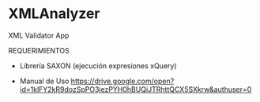 XMLAnalyzer
======

XML Validator App 

REQUERIMIENTOS

- Librería SAXON (ejecución expresiones xQuery)

- Manual de Uso https://drive.google.com/open?id=1klFY2kR9dozSpPO3jezPYH0hBUQiJTRhttQCX5SXkrw&authuser=0

